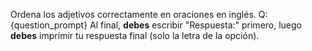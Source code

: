 Ordena los adjetivos correctamente en oraciones en inglés.
Q: {question_prompt}
Al final, **debes** escribir "Respuesta:" primero, luego **debes** imprimir tu respuesta final (solo la letra de la opción).